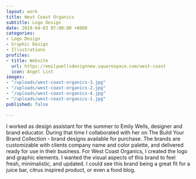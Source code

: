 ```yaml
---
layout: work
title: West Coast Organics
subtitle: Logo Design
date: 2019-04-03 07:00:00 +0000
categories:
- Logo Design
- Graphic Design
- Illustrations
profiles:
- title: Website
  url: https://emilywellsdesignnew.squarespace.com/west-coast
  icon: Angel List
images:
- "/uploads/west-coast-organics-3.jpg"
- "/uploads/west-coast-organics-2.jpg"
- "/uploads/west-coast-organics-4.jpg"
- "/uploads/west-coast-organics-1.jpg"
published: false

---
```

I worked as design assistant for the summer to Emily Wells, designer and brand educator. During that time I collaborated with her on The Build Your Brand Collection -  brand designs available for purchase. The brands are customizable with clients company name and color palette, and delivered ready for use in their business. For West Coast Organics, I created the logo and graphic elements. I wanted the visual aspects of this brand to feel fresh, minimalistic, and updated. I could see this brand being a great fit for a juice bar, citrus inspired product, or even a food blog.